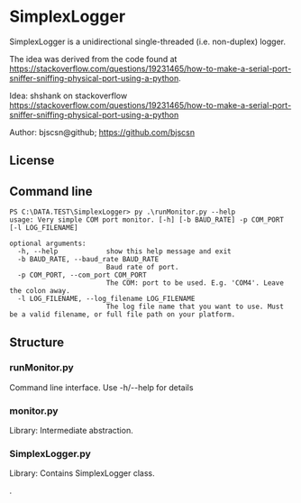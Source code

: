 # SimplexLogger

SimplexLogger is a unidirectional single-threaded (i.e. non-duplex) logger. 

The idea was derived from the code found at https://stackoverflow.com/questions/19231465/how-to-make-a-serial-port-sniffer-sniffing-physical-port-using-a-python.

Idea: shshank on stackoverflow https://stackoverflow.com/questions/19231465/how-to-make-a-serial-port-sniffer-sniffing-physical-port-using-a-python

Author: bjscsn@github; https://github.com/bjscsn

## License

## Command line
```
PS C:\DATA.TEST\SimplexLogger> py .\runMonitor.py --help  
usage: Very simple COM port monitor. [-h] [-b BAUD_RATE] -p COM_PORT [-l LOG_FILENAME]

optional arguments:
  -h, --help            show this help message and exit
  -b BAUD_RATE, --baud_rate BAUD_RATE
                        Baud rate of port.
  -p COM_PORT, --com_port COM_PORT
                        The COM: port to be used. E.g. 'COM4'. Leave the colon away.
  -l LOG_FILENAME, --log_filename LOG_FILENAME
                        The log file name that you want to use. Must be a valid filename, or full file path on your platform.
```
## Structure
### runMonitor.py
Command line interface. Use -h/--help for details

### monitor.py
Library: Intermediate abstraction.

### SimplexLogger.py
Library: Contains SimplexLogger class.

.
